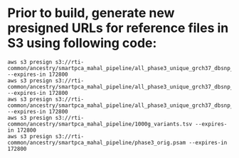 # Prior to build, generate new presigned URLs for reference files in S3 using following code:
``` shell
aws s3 presign s3://rti-common/ancestry/smartpca_mahal_pipeline/all_phase3_unique_grch37_dbsnp_b153_ld_pruned.bed --expires-in 172800
aws s3 presign s3://rti-common/ancestry/smartpca_mahal_pipeline/all_phase3_unique_grch37_dbsnp_b153_ld_pruned.bim --expires-in 172800
aws s3 presign s3://rti-common/ancestry/smartpca_mahal_pipeline/all_phase3_unique_grch37_dbsnp_b153_ld_pruned.fam --expires-in 172800
aws s3 presign s3://rti-common/ancestry/smartpca_mahal_pipeline/1000g_variants.tsv --expires-in 172800
aws s3 presign s3://rti-common/ancestry/smartpca_mahal_pipeline/phase3_orig.psam --expires-in 172800
```